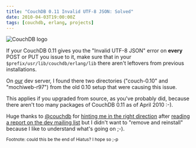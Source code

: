 ```yaml
---
title: "CouchDB 0.11 Invalid UTF-8 JSON: Solved"
date: 2010-04-03T19:00:00Z
tags: [couchdb, erlang, projects]
---
```


![CouchDB logo](/posts/2010-04-03-couchdb-invalid-utf8-json/couchdb.png)

If your CouchDB 0.11 gives you the "Invalid UTF-8 JSON" error on **every** POST
or PUT you issue to it, make sure that in your
`$prefix/usr/lib/couchdb/erlang/lib` there aren't leftovers from previous
installations.

On [our](http://exelab.eu/) dev server, I found there two directories
("couch-0.10" and "mochiweb-r97") from the old 0.10 setup that were causing
this issue.

This applies if you upgraded from source, as you've probably did, because there
aren't too many packages of CouchDB 0.11 as of April 2010 :-).

Huge thanks to [@couchdb](http://twitter.com/couchdb) for [hinting me in the
right direction](http://twitter.com/CouchDB/status/11495632471) after [reading
a report on the dev mailing
list](http://mail-archives.apache.org/mod_mbox/couchdb-dev/201002.mbox/%3c112036548.3241265012630999.JavaMail.jira@brutus.apache.org%3e)
but I didn't want to "remove and reinstall" because I like to understand what's
going on ;-).

<small>Footnote: could this be the end of Hiatus? I hope so ;-p</small>
